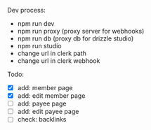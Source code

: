 Dev process: 

- npm run dev
- npm run proxy (proxy server for webhooks)
- npm run db (proxy db for drizzle studio)
- npm run studio
- change url in clerk path
- change url in clerk webhook

Todo:

- [x] add: member page
- [x] add: edit member page
- [ ] add: payee page
- [ ] add: edit payee page 
- [ ] check: backlinks

